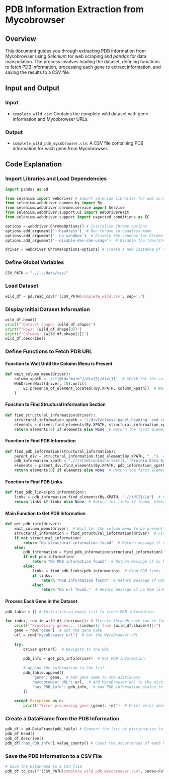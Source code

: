 <!-- ---
layout: default
title: PDB MycoBrowser Analysis
parent: Preprocess Index
nav_order: 9
--- -->

# PDB Information Extraction from Mycobrowser

## Overview

This document guides you through extracting PDB information from Mycobrowser using _Selenium_ for web scraping and _pandas_ for data manipulation. 
The process involves loading the dataset, defining functions to fetch PDB information, processing each gene to extract information, and saving the results to a CSV file.

## Input and Output

### Input

- `complete_wild.csv`: Contains the complete wild dataset with gene information and Mycobrowser URLs.

### Output

- `complete_wild_pdb_mycobrowser.csv`: A CSV file containing PDB information for each gene from Mycobrowser.

## Code Explanation

### Import Libraries and Load Dependencies

```python
import pandas as pd

from selenium import webdriver # Import selenium libraries for web scraping and browser automation
from selenium.webdriver.common.by import By
from selenium.webdriver.chrome.service import Service
from selenium.webdriver.support.ui import WebDriverWait
from selenium.webdriver.support import expected_conditions as EC

options = webdriver.ChromeOptions() # Initialize Chrome options
options.add_argument('--headless')  # Run Chrome in headless mode
options.add_argument('--no-sandbox')  # Disable the sandbox for Chrome
options.add_argument('--disable-dev-shm-usage')  # Disable the /dev/shm usage for Chrome

driver = webdriver.Chrome(options=options) # Create a new instance of the Chrome driver with the specified options
```

### Define Global Variables

```python
CSV_PATH = "../../data/csv/"
```

### Load Dataset

```python
wild_df = pd.read_csv(f'{CSV_PATH}complete_wild.csv', sep=';')
```

### Display Initial Dataset Information

```python
wild_df.head()
print(f"Dataset shape: {wild_df.shape}")
print(f"Rows: {wild_df.shape[0]}")
print(f"Columns: {wild_df.shape[1]}")
wild_df.describe()
```

### Define Functions to Fetch PDB URL

#### Function to Wait Until the Column Menu is Present

```python
def wait_column_menu(driver):
    column_xpath = '//*[@id="main"]/div[5]/div[1]'  # XPath for the column menu
    WebDriverWait(driver, 10).until(
        EC.presence_of_element_located((By.XPATH, column_xpath))  # Wait until the column menu is present
    )
```

#### Function to Find Structural Information Section

```python
def find_structural_information(driver):
    structural_information_xpath = "//div[@class='panel-heading' and contains(text(), 'Structural information')]"  # XPath for structural information
    elements = driver.find_elements(By.XPATH, structural_information_xpath)  # Find elements matching the XPath
    return elements[0] if elements else None  # Return the first element if found, otherwise return None
```

#### Function to Find PDB Information

```python
def find_pdb_information(structural_information):
    parent_div = structural_information.find_element(By.XPATH, "..")  # Find the parent div of the structural information
    pdb_information_xpath = ".//tr[td[contains(text(), 'Protein Data Bank')]]"  # XPath for PDB information
    elements = parent_div.find_elements(By.XPATH, pdb_information_xpath)  # Find elements matching the XPath
    return elements[0] if elements else None  # Return the first element if found, otherwise return None
```

#### Function to Find PDB Links

```python
def find_pdb_links(pdb_information):
    links = pdb_information.find_elements(By.XPATH, ".//td[2]//a")  # Find links within the PDB information
    return links if links else None  # Return the links if found, otherwise return None
```

#### Main Function to Get PDB Information

```python
def get_pdb_info(driver):
    wait_column_menu(driver)  # Wait for the column menu to be present
    structural_information = find_structural_information(driver)  # Find structural information
    if not structural_information:
        return "No structural information found"  # Return message if no structural information is found
    else:
        pdb_information = find_pdb_information(structural_information)  # Find PDB information
        if not pdb_information:
            return "No PDB information found"  # Return message if no PDB information is found
        else:
            links = find_pdb_links(pdb_information)  # Find PDB links
            if links:
                return "PDB information found"  # Return message if PDB links are found
            else:
                return "No url found."  # Return message if no PDB links are found
```

#### Process Each Gene in the Dataset

```python
pdb_table = [] # Initialize an empty list to store PDB information

for index, row in wild_df.iterrows(): # Iterate through each row in the dataset
    print(f"Processing genes... ({index+1} from {wild_df.shape[0]})")  # Print the progress
    gene = row["gene"]  # Get the gene name
    url = row["mycobrowser_url"]  # Get the MycoBrowser URL
    
    try:
        driver.get(url)  # Navigate to the URL
        
        pdb_info = get_pdb_info(driver)  # Get PDB information
        
        # Append the information to the list
        pdb_table.append({
            "gene": gene,  # Add gene name to the dictionary
            "mycobrowser_URL": url,  # Add MycoBrowser URL to the dictionary
            "has_PDB_info": pdb_info,  # Add PDB information status to the dictionary
        })
    
    except Exception as e:
        print(f"Error processing gene {gene}: {e}")  # Print error message if an exception occurs
```

### Create a DataFrame from the PDB Information

```python
pdb_df = pd.DataFrame(pdb_table) # Convert the list of dictionaries to a DataFrame
pdb_df.head()
pdb_df.describe()
pdb_df["has_PDB_info"].value_counts() # Count the occurrences of each PDB information status
```

### Save the PDB Information to a CSV File

```python
# Save the DataFrame to a CSV file
pdb_df.to_csv(f"{CSV_PATH}complete_wild_pdb_mycobrowser.csv", index=False, sep=';')
```